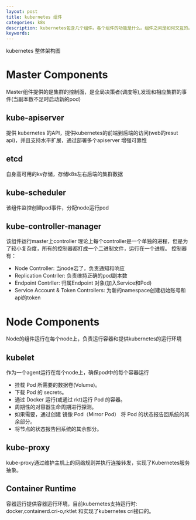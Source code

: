 ```yaml
---
layout: post
title: kubernetes 组件
categories: k8s
description: kubernetes包含几个组件。各个组件的功能是什么。组件之间是如何交互的。
keywords:
---
```

kubernetes 整体架构图

<object data="images/k8s-cluseter.svg" type="image/svg+xml"></object>

# Master Components

Master组件提供的是集群的控制面，是全局决策者(调度等),发现和相应集群的事件(当副本数不足时启动新的pod)


## kube-apiserver
提供 kubernetes 的API，提供kubernetes的前端到后端的访问(web的resut api)，并且支持水平扩展，通过部署多个apiserver 增强可靠性

## etcd
自身高可用的kv存储，存储k8s左右后端的集群数据

## kube-scheduler
该组件监控创建pod事件，分配node运行pod

## kube-controller-manager
该组件运行master上controller
理论上每个controller是一个单独的进程，但是为了较小复杂度，所有的控制器都打成一个二进制文件，运行在一个进程。
控制器有：
-  Node Controller: 当node宕了，负责通知和响应
-  Replication Contrller: 负责维持正确的pod副本数
-  Endpoint Contrller: 归属Endpoint 对象(加入Service和Pod)
-  Service Account & Token Controllers: 为新的namespace创建初始账号和api的token



# Node Components
Node的组件运行在每个node上，负责运行容器和提供kubernetes的运行环境

## kubelet
作为一个agent运行在每个node上，确保pod中的每个容器运行
-  挂载 Pod 所需要的数据卷(Volume)。
-  下载 Pod 的 secrets。
-  通过 Docker 运行(或通过 rkt)运行 Pod 的容器。
-  周期性的对容器生命周期进行探测。
-  如果需要，通过创建 镜像 Pod（Mirror Pod） 将 Pod 的状态报告回系统的其余部分。
-  将节点的状态报告回系统的其余部分。

## kube-proxy
kube-proxy通过维护主机上的网络规则并执行连接转发，实现了Kubernetes服务抽象。
## Container Runtime
容器运行提供容器运行环境，目前kubernetes支持运行时: docker,containerd.cri-o,rktlet 和实现了kubernetes cri接口的。